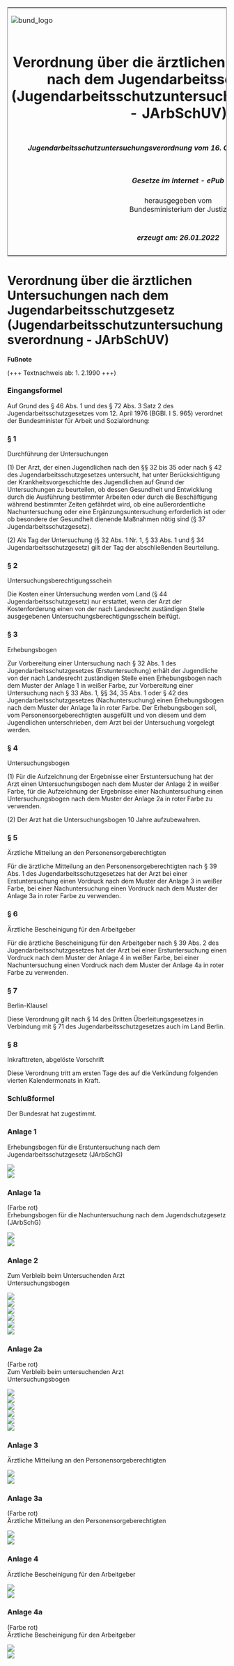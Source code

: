<span id="DECKBLATT.html"></span>

<table border="0" frame="border" width="100%">

<tr valign="top">

<td align="left">

![bund\_logo](BfJ_2021_Web_de_de.gif)

</td>

<td align="right">

 

</td>

</tr>

<tr align="center" valign="middle">

<td colspan="2">

# Verordnung über die ärztlichen Untersuchungen nach dem Jugendarbeitsschutzgesetz (Jugendarbeitsschutzuntersuchungsverordnung - JArbSchUV)

</td>

</tr>

<tr align="center" valign="middle">

<td colspan="2">

##### Jugendarbeitsschutzuntersuchungsverordnung vom 16. Oktober 1990 (BGBl. I S. 2221)

</td>

</tr>

<tr align="center" valign="middle">

<td colspan="2">

  
  

##### Gesetze im Internet - ePub  
  
herausgegeben vom  
Bundesministerium der Justiz

</td>

</tr>

<tr align="center" valign="bottom">

<td colspan="2">

  
  

##### erzeugt am: 26.01.2022

</td>

</tr>

</table>

<span id="BJNR022210990.html"></span>

# Verordnung über die ärztlichen Untersuchungen nach dem Jugendarbeitsschutzgesetz (Jugendarbeitsschutzuntersuchungsverordnung - JArbSchUV)

<div>

  
**Fußnote**

<div class="jnhtml">

<div>

<div class="jurAbsatz">

(+++ Textnachweis ab: 1. 2.1990 +++)

</div>

</div>

</div>

</div>

<span id="BJNR022210990BJNE000100308.html"></span>

### Eingangsformel  

<div>

<div class="jnhtml">

<div>

<div class="jurAbsatz">

Auf Grund des § 46 Abs. 1 und des § 72 Abs. 3 Satz 2 des
Jugendarbeitsschutzgesetzes vom 12. April 1976 (BGBl. I S. 965)
verordnet der Bundesminister für Arbeit und Sozialordnung:

</div>

</div>

</div>

</div>

<span id="BJNR022210990BJNE000200308.html"></span>

### § 1  
Durchführung der Untersuchungen

<div>

<div class="jnhtml">

<div>

<div class="jurAbsatz">

(1) Der Arzt, der einen Jugendlichen nach den §§ 32 bis 35 oder nach §
42 des Jugendarbeitsschutzgesetzes untersucht, hat unter
Berücksichtigung der Krankheitsvorgeschichte des Jugendlichen auf Grund
der Untersuchungen zu beurteilen, ob dessen Gesundheit und Entwicklung
durch die Ausführung bestimmter Arbeiten oder durch die Beschäftigung
während bestimmter Zeiten gefährdet wird, ob eine außerordentliche
Nachuntersuchung oder eine Ergänzungsuntersuchung erforderlich ist oder
ob besondere der Gesundheit dienende Maßnahmen nötig sind (§ 37
Jugendarbeitsschutzgesetz).

</div>

<div class="jurAbsatz">

(2) Als Tag der Untersuchung (§ 32 Abs. 1 Nr. 1, § 33 Abs. 1 und § 34
Jugendarbeitsschutzgesetz) gilt der Tag der abschließenden Beurteilung.

</div>

</div>

</div>

</div>

<span id="BJNR022210990BJNE000300308.html"></span>

### § 2  
Untersuchungsberechtigungsschein

<div>

<div class="jnhtml">

<div>

<div class="jurAbsatz">

Die Kosten einer Untersuchung werden vom Land (§ 44
Jugendarbeitsschutzgesetz) nur erstattet, wenn der Arzt der
Kostenforderung einen von der nach Landesrecht zuständigen Stelle
ausgegebenen Untersuchungsberechtigungsschein beifügt.

</div>

</div>

</div>

</div>

<span id="BJNR022210990BJNE000400308.html"></span>

### § 3  
Erhebungsbogen

<div>

<div class="jnhtml">

<div>

<div class="jurAbsatz">

Zur Vorbereitung einer Untersuchung nach § 32 Abs. 1 des
Jugendarbeitsschutzgesetzes (Erstuntersuchung) erhält der Jugendliche
von der nach Landesrecht zuständigen Stelle einen Erhebungsbogen nach
dem Muster der Anlage 1 in weißer Farbe, zur Vorbereitung einer
Untersuchung nach § 33 Abs. 1, §§ 34, 35 Abs. 1 oder § 42 des
Jugendarbeitsschutzgesetzes (Nachuntersuchung) einen Erhebungsbogen nach
dem Muster der Anlage 1a in roter Farbe. Der Erhebungsbogen soll, vom
Personensorgeberechtigten ausgefüllt und von diesem und dem Jugendlichen
unterschrieben, dem Arzt bei der Untersuchung vorgelegt werden.

</div>

</div>

</div>

</div>

<span id="BJNR022210990BJNE000500308.html"></span>

### § 4  
Untersuchungsbogen

<div>

<div class="jnhtml">

<div>

<div class="jurAbsatz">

(1) Für die Aufzeichnung der Ergebnisse einer Erstuntersuchung hat der
Arzt einen Untersuchungsbogen nach dem Muster der Anlage 2 in weißer
Farbe, für die Aufzeichnung der Ergebnisse einer Nachuntersuchung einen
Untersuchungsbogen nach dem Muster der Anlage 2a in roter Farbe zu
verwenden.

</div>

<div class="jurAbsatz">

(2) Der Arzt hat die Untersuchungsbogen 10 Jahre aufzubewahren.

</div>

</div>

</div>

</div>

<span id="BJNR022210990BJNE000600308.html"></span>

### § 5  
Ärztliche Mitteilung an den Personensorgeberechtigten

<div>

<div class="jnhtml">

<div>

<div class="jurAbsatz">

Für die ärztliche Mitteilung an den Personensorgeberechtigten nach § 39
Abs. 1 des Jugendarbeitsschutzgesetzes hat der Arzt bei einer
Erstuntersuchung einen Vordruck nach dem Muster der Anlage 3 in weißer
Farbe, bei einer Nachuntersuchung einen Vordruck nach dem Muster der
Anlage 3a in roter Farbe zu verwenden.

</div>

</div>

</div>

</div>

<span id="BJNR022210990BJNE000700308.html"></span>

### § 6  
Ärztliche Bescheinigung für den Arbeitgeber

<div>

<div class="jnhtml">

<div>

<div class="jurAbsatz">

Für die ärztliche Bescheinigung für den Arbeitgeber nach § 39 Abs. 2 des
Jugendarbeitsschutzgesetzes hat der Arzt bei einer Erstuntersuchung
einen Vordruck nach dem Muster der Anlage 4 in weißer Farbe, bei einer
Nachuntersuchung einen Vordruck nach dem Muster der Anlage 4a in roter
Farbe zu verwenden.

</div>

</div>

</div>

</div>

<span id="BJNR022210990BJNE000800308.html"></span>

### § 7  
Berlin-Klausel

<div>

<div class="jnhtml">

<div>

<div class="jurAbsatz">

Diese Verordnung gilt nach § 14 des Dritten Überleitungsgesetzes in
Verbindung mit § 71 des Jugendarbeitsschutzgesetzes auch im Land Berlin.

</div>

</div>

</div>

</div>

<span id="BJNR022210990BJNE000900308.html"></span>

### § 8  
Inkrafttreten, abgelöste Vorschrift

<div>

<div class="jnhtml">

<div>

<div class="jurAbsatz">

Diese Verordnung tritt am ersten Tage des auf die Verkündung folgenden
vierten Kalendermonats in Kraft.

</div>

</div>

</div>

</div>

<span id="BJNR022210990BJNE001000308.html"></span>

### Schlußformel  

<div>

<div class="jnhtml">

<div>

<div class="jurAbsatz">

Der Bundesrat hat zugestimmt.

</div>

</div>

</div>

</div>

<span id="BJNR022210990BJNE001100308.html"></span>

### Anlage 1  
Erhebungsbogen für die Erstuntersuchung nach dem Jugendarbeitsschutzgesetz (JArbSchG)

<div>

<div class="jnhtml">

<div>

<div class="jurAbsatz">

  
![](pdf_grafik_jarbschuv_b0335.jpeg)  
![](pdf_grafik_jarbschuv_b0336.jpeg)

</div>

</div>

</div>

</div>

<span id="BJNR022210990BJNE001200308.html"></span>

### Anlage 1a  
(Farbe rot)  
Erhebungsbogen für die Nachuntersuchung nach dem Jugendschutzgesetz (JArbSchG)

<div>

<div class="jnhtml">

<div>

<div class="jurAbsatz">

  
![](pdf_grafik_jarbschuv_b0337.jpeg)  
![](pdf_grafik_jarbschuv_b0338.jpeg)

</div>

</div>

</div>

</div>

<span id="BJNR022210990BJNE001300308.html"></span>

### Anlage 2  
Zum Verbleib beim Untersuchenden Arzt  
Untersuchungsbogen

<div>

<div class="jnhtml">

<div>

<div class="jurAbsatz">

  
![](pdf_grafik_jarbschuv_b0339.jpeg)  
![](pdf_grafik_jarbschuv_b0340.jpeg)  
![](pdf_grafik_jarbschuv_b0341.jpeg)  
![](pdf_grafik_jarbschuv_b0342.jpeg)  
![](pdf_grafik_jarbschuv_b0343.jpeg)  
![](pdf_grafik_jarbschuv_b0344.jpeg)

</div>

</div>

</div>

</div>

<span id="BJNR022210990BJNE001400308.html"></span>

### Anlage 2a  
(Farbe rot)  
Zum Verbleib beim untersuchenden Arzt  
Untersuchungsbogen

<div>

<div class="jnhtml">

<div>

<div class="jurAbsatz">

  
![](pdf_grafik_jarbschuv_b0345.jpeg)  
![](pdf_grafik_jarbschuv_b0346.jpeg)  
![](pdf_grafik_jarbschuv_b0347.jpeg)  
![](pdf_grafik_jarbschuv_b0348.jpeg)  
![](pdf_grafik_jarbschuv_b0349.jpeg)  
![](pdf_grafik_jarbschuv_b0350.jpeg)

</div>

</div>

</div>

</div>

<span id="BJNR022210990BJNE001500308.html"></span>

### Anlage 3  
Ärztliche Mitteilung an den Personensorgeberechtigten

<div>

<div class="jnhtml">

<div>

<div class="jurAbsatz">

  
![](pdf_grafik_jarbschuv_b0351.jpeg)  
![](pdf_grafik_jarbschuv_b0352.jpeg)

</div>

</div>

</div>

</div>

<span id="BJNR022210990BJNE001600308.html"></span>

### Anlage 3a  
(Farbe rot)  
Ärztliche Mitteilung an den Personensorgeberechtigten

<div>

<div class="jnhtml">

<div>

<div class="jurAbsatz">

  
![](pdf_grafik_jarbschuv_b0353.jpeg)  
![](pdf_grafik_jarbschuv_b0354.jpeg)

</div>

</div>

</div>

</div>

<span id="BJNR022210990BJNE001700308.html"></span>

### Anlage 4  
Ärztliche Bescheinigung für den Arbeitgeber

<div>

<div class="jnhtml">

<div>

<div class="jurAbsatz">

  
![](pdf_grafik_jarbschuv_b0355.jpeg)  
![](pdf_grafik_jarbschuv_b0356.jpeg)

</div>

</div>

</div>

</div>

<span id="BJNR022210990BJNE001800308.html"></span>

### Anlage 4a  
(Farbe rot)  
Ärztliche Bescheinigung für den Arbeitgeber

<div>

<div class="jnhtml">

<div>

<div class="jurAbsatz">

  
![](pdf_grafik_jarbschuv_b0357.jpeg)  
![](pdf_grafik_jarbschuv_b0358.jpeg)

</div>

</div>

</div>

</div>
